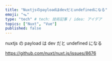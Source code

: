 ```yaml
---
title: "Nuxtjsのpayloadはdevだとundefinedになる"
emoji: "🪤"
type: "tech" # tech: 技術記事 / idea: アイデア
topics: ["Nuxt", "Vue"]
published: false
---
```


nuxtjs の payload は dev だと undefined になる

https://github.com/nuxt/nuxt.js/issues/8676
